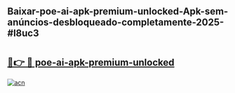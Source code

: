 ## Baixar-poe-ai-apk-premium-unlocked-Apk-sem-anúncios-desbloqueado-completamente-2025-#l8uc3

# <h2><a href="https://ainizakaria.my?title=poe-ai-apk-premium-unlocked&ref=20M">🔗👉 🔴 poe-ai-apk-premium-unlocked</a></h2>

[![acn](https://github.com/user-attachments/assets/0f9c940e-d8b0-45ae-aac7-cd30a18b3e1c)](https://ainizakaria.my?title=poe-ai-apk-premium-unlocked&ref=20M)

